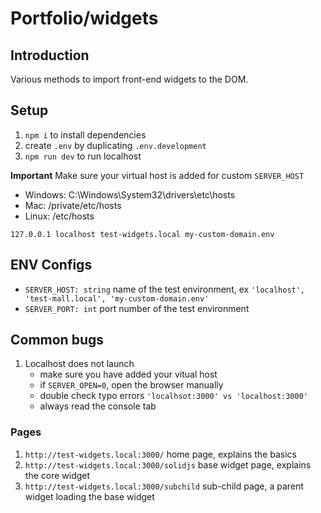 # Portfolio/widgets

## Introduction

Various methods to import front-end widgets to the DOM.

## Setup

1. `npm i` to install dependencies
2. create `.env` by duplicating `.env.development`
3. `npm run dev` to run localhost

**Important**
Make sure your virtual host is added for custom `SERVER_HOST`

* Windows: C:\Windows\System32\drivers\etc\hosts
* Mac: /private/etc/hosts
* Linux: /etc/hosts

```
127.0.0.1 localhost test-widgets.local my-custom-domain.env
```

## ENV Configs
* `SERVER_HOST: string` name of the test environment, ex `'localhost', 'test-mall.local', 'my-custom-domain.env'`
* `SERVER_PORT: int` port number of the test environment

## Common bugs

1. Localhost does not launch
   * make sure you have added your vitual host
   * if `SERVER_OPEN=0`, open the browser manually
   * double check typo errors `'localhsot:3000' vs 'localhost:3000'`
   * always read the console tab

### Pages

1. `http://test-widgets.local:3000/` home page, explains the basics
2. `http://test-widgets.local:3000/solidjs` base widget page, explains the core widget
3. `http://test-widgets.local:3000/subchild` sub-child page, a parent widget loading the base widget
